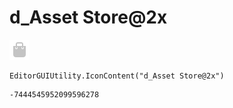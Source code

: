 # d_Asset Store@2x
![](/img/d_Asset%20Store@2x.png)

``` CSharp
EditorGUIUtility.IconContent("d_Asset Store@2x")
```
```
-7444545952099596278
```
